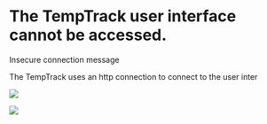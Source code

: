 # The TempTrack user interface cannot be accessed.



Insecure connection message

The TempTrack uses an http connection to connect to the user inter

![](../.gitbook/assets/Folie35.png)

![](../.gitbook/assets/Folie34.png)
